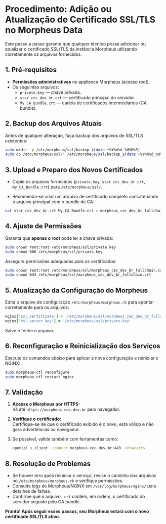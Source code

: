 # Procedimento: Adição ou Atualização de Certificado SSL/TLS no Morpheus Data

Este passo a passo garante que qualquer técnico possa adicionar ou atualizar o certificado SSL/TLS da instância Morpheus utilizando corretamente os arquivos fornecidos.

## 1. Pré-requisitos

- **Permissões administrativas** no appliance Morpheus (acesso root).
- Os seguintes arquivos:
  - `private.key` — chave privada.
  - `star_cec_dev_br.crt` — certificado principal do servidor.
  - `My_CA_Bundle.crt` — cadeia de certificados intermediários (CA bundle).

## 2. Backup dos Arquivos Atuais

Antes de qualquer alteração, faça backup dos arquivos de SSL/TLS existentes:

```bash
sudo mkdir -p /etc/morpheus/ssl/backup_$(date +%Y%m%d_%H%M%S)
sudo cp /etc/morpheus/ssl/* /etc/morpheus/ssl/backup_$(date +%Y%m%d_%H%M%S)/
```

## 3. Upload e Preparo dos Novos Certificados

- Copie os arquivos fornecidos (`private.key`, `star_cec_dev_br.crt`, `My_CA_Bundle.crt`) para `/etc/morpheus/ssl/`.

- Recomenda-se criar um arquivo de certificado completo concatenando o arquivo principal com o bundle de CA:

```bash
cat star_cec_dev_br.crt My_CA_Bundle.crt > morpheus_cec_dev_br_fullchain.crt
```

## 4. Ajuste de Permissões

Garanta que **apenas o root** pode ler a chave privada:

```bash
sudo chown root:root /etc/morpheus/ssl/private.key
sudo chmod 600 /etc/morpheus/ssl/private.key
```

Assegure permissões adequadas para os certificados:

```bash
sudo chown root:root /etc/morpheus/ssl/morpheus_cec_dev_br_fullchain.crt
sudo chmod 644 /etc/morpheus/ssl/morpheus_cec_dev_br_fullchain.crt
```

## 5. Atualização da Configuração do Morpheus

Edite o arquivo de configuração `/etc/morpheus/morpheus.rb` para apontar corretamente para os arquivos:

```ruby
nginx['ssl_certificate'] = '/etc/morpheus/ssl/morpheus_cec_dev_br_fullchain.crt'
nginx['ssl_server_key'] = '/etc/morpheus/ssl/private.key'
```

Salve e feche o arquivo.

## 6. Reconfiguração e Reinicialização dos Serviços

Execute os comandos abaixo para aplicar a nova configuração e reiniciar o NGINX:

```bash
sudo morpheus-ctl reconfigure
sudo morpheus-ctl restart nginx
```

## 7. Validação

1. **Acesse o Morpheus por HTTPS:**  
   Vá até `https://morpheus.cec.dev.br` pelo navegador.
2. **Verifique o certificado:**  
   Certifique-se de que o certificado exibido é o novo, está válido e não gera advertências no navegador.
3. Se possível, valide também com ferramentas como:

   ```bash
   openssl s_client -connect morpheus.cec.dev.br:443 -showcerts
   ```

## 8. Resolução de Problemas

- Se houver erro após reiniciar o serviço, revise o caminho dos arquivos no `/etc/morpheus/morpheus.rb` e verifique permissões.
- Consulte logs do Morpheus/NGINX em `/var/log/morpheus/nginx/` para detalhes de falhas.
- Confirme que o arquivo `.crt` contém, em ordem, o certificado do servidor seguido pelo CA bundle.

**Pronto! Após seguir esses passos, seu Morpheus estará com o novo certificado SSL/TLS ativo.**
